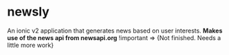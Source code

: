 # newsly
An ionic v2 application that generates news based on user interests. **Makes use of the news api from newsapi.org** !important => {Not finished. Needs a little more work}
